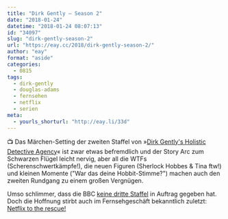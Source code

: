 ```yaml
---
title: "Dirk Gently – Season 2"
date: "2018-01-24"
datetime: "2018-01-24 08:07:13"
id: "34097"
slug: "dirk-gently-season-2"
url: "https://eay.cc/2018/dirk-gently-season-2/"
author: "eay"
format: "aside"
categories:
  - 0815
tags:
  - dirk-gently
  - douglas-adams
  - fernsehen
  - netflix
  - serien
meta:
  - yourls_shorturl: "http://eay.li/33d"
---
```


📺 Das Märchen-Setting der zweiten Staffel von »[Dirk Gently's Holistic Detective Agency](https://en.wikipedia.org/wiki/Dirk_Gently%27s_Holistic_Detective_Agency_(TV_series))« ist zwar etwas befremdlich und der Story Arc zum Schwarzen Flügel leicht nervig, aber all die WTFs (Scherenschwertkämpfe!), die neuen Figuren (Sherlock Hobbes & Tina ftw!) und kleinen Momente ("War das deine Hobbit-Stimme?") machen auch den zweiten Rundgang zu einem großen Vergnügen.

Umso schlimmer, dass die BBC [keine dritte Staffel](https://www.hollywoodreporter.com/live-feed/dirk-gently-s-holistic-detective-agency-canceled-at-bbc-america-1068994) in Auftrag gegeben hat. Doch die Hoffnung stirbt auch im Fernsehgeschäft bekanntlich zuletzt: [Netflix to the rescue!](https://www.change.org/p/netflix-renew-dirk-gently-s-holistic-detective-agency-for-season-3-future-seasons)

